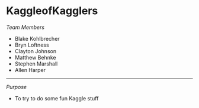 # KaggleofKagglers

*Team Members*
- Blake Kohlbrecher
- Bryn Loftness
- Clayton Johnson
- Matthew Behnke
- Stephen Marshall
- Allen Harper

-----------------------------------------------------------

*Purpose*
- To try to do some fun Kaggle stuff